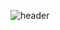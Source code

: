 ![header](https://capsule-render.vercel.app/api?type=wave&color=auto&height=300&section=header&text=Welcome%20to%20marcio&fontSize=90)